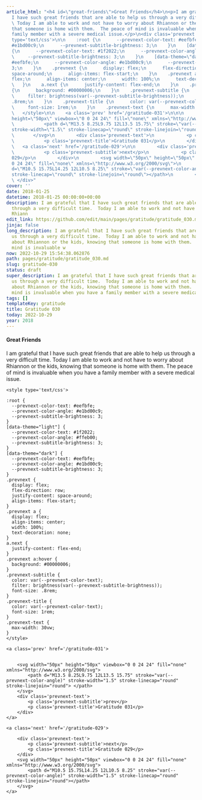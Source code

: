 ```yaml
---
article_html: "<h4 id=\"great-friends\">Great Friends</h4>\n<p>I am grateful that
  I have such great friends that are able to help us through a very difficult time.
  \ Today I am able to work and not have to worry about Rhiannon or the kids, knowing
  that someone is home with them.  The peace of mind is invaluable when you have a
  family member with a severe medical issue.</p>\n<div class='prevnext'>\n\n    <style
  type='text/css'>\n\n    :root {\n      --prevnext-color-text: #eefbfe;\n      --prevnext-color-angle:
  #e1bd00c9;\n      --prevnext-subtitle-brightness: 3;\n    }\n    [data-theme=\"light\"]
  {\n      --prevnext-color-text: #1f2022;\n      --prevnext-color-angle: #ffeb00;\n
  \     --prevnext-subtitle-brightness: 3;\n    }\n    [data-theme=\"dark\"] {\n      --prevnext-color-text:
  #eefbfe;\n      --prevnext-color-angle: #e1bd00c9;\n      --prevnext-subtitle-brightness:
  3;\n    }\n    .prevnext {\n      display: flex;\n      flex-direction: row;\n      justify-content:
  space-around;\n      align-items: flex-start;\n    }\n    .prevnext a {\n      display:
  flex;\n      align-items: center;\n      width: 100%;\n      text-decoration: none;\n
  \   }\n    a.next {\n      justify-content: flex-end;\n    }\n    .prevnext a:hover
  {\n      background: #00000006;\n    }\n    .prevnext-subtitle {\n      color: var(--prevnext-color-text);\n
  \     filter: brightness(var(--prevnext-subtitle-brightness));\n      font-size:
  .8rem;\n    }\n    .prevnext-title {\n      color: var(--prevnext-color-text);\n
  \     font-size: 1rem;\n    }\n    .prevnext-text {\n      max-width: 30vw;\n    }\n
  \   </style>\n\n    <a class='prev' href='/gratitude-031'>\n\n\n        <svg width=\"50px\"
  height=\"50px\" viewbox=\"0 0 24 24\" fill=\"none\" xmlns=\"http://www.w3.org/2000/svg\">\n
  \           <path d=\"M13.5 8.25L9.75 12L13.5 15.75\" stroke=\"var(--prevnext-color-angle)\"
  stroke-width=\"1.5\" stroke-linecap=\"round\" stroke-linejoin=\"round\"> </path>\n
  \       </svg>\n        <div class='prevnext-text'>\n            <p class='prevnext-subtitle'>prev</p>\n
  \           <p class='prevnext-title'>Gratitude 031</p>\n        </div>\n    </a>\n\n
  \   <a class='next' href='/gratitude-029'>\n\n        <div class='prevnext-text'>\n
  \           <p class='prevnext-subtitle'>next</p>\n            <p class='prevnext-title'>Gratitude
  029</p>\n        </div>\n        <svg width=\"50px\" height=\"50px\" viewbox=\"0
  0 24 24\" fill=\"none\" xmlns=\"http://www.w3.org/2000/svg\">\n            <path
  d=\"M10.5 15.75L14.25 12L10.5 8.25\" stroke=\"var(--prevnext-color-angle)\" stroke-width=\"1.5\"
  stroke-linecap=\"round\" stroke-linejoin=\"round\"></path>\n        </svg>\n    </a>\n
  \ </div>"
cover: ''
date: 2018-01-25
datetime: 2018-01-25 00:00:00+00:00
description: I am grateful that I have such great friends that are able to help us
  through a very difficult time.  Today I am able to work and not have to worry about
  Rhiann
edit_link: https://github.com/edit/main/pages/gratitude/gratitude_030.md
jinja: false
long_description: I am grateful that I have such great friends that are able to help
  us through a very difficult time.  Today I am able to work and not have to worry
  about Rhiannon or the kids, knowing that someone is home with them.  The peace of
  mind is invaluable w
now: 2022-10-29 15:54:38.062876
path: pages/gratitude/gratitude_030.md
slug: gratitude-030
status: draft
super_description: I am grateful that I have such great friends that are able to help
  us through a very difficult time.  Today I am able to work and not have to worry
  about Rhiannon or the kids, knowing that someone is home with them.  The peace of
  mind is invaluable when you have a family member with a severe medical issue.
tags: []
templateKey: gratitude
title: Gratitude 030
today: 2022-10-29
year: 2018
---
```


#### Great Friends

I am grateful that I have such great friends that are able to help us through a very difficult time.  Today I am able to work and not have to worry about Rhiannon or the kids, knowing that someone is home with them.  The peace of mind is invaluable when you have a family member with a severe medical issue.
<div class='prevnext'>

    <style type='text/css'>

    :root {
      --prevnext-color-text: #eefbfe;
      --prevnext-color-angle: #e1bd00c9;
      --prevnext-subtitle-brightness: 3;
    }
    [data-theme="light"] {
      --prevnext-color-text: #1f2022;
      --prevnext-color-angle: #ffeb00;
      --prevnext-subtitle-brightness: 3;
    }
    [data-theme="dark"] {
      --prevnext-color-text: #eefbfe;
      --prevnext-color-angle: #e1bd00c9;
      --prevnext-subtitle-brightness: 3;
    }
    .prevnext {
      display: flex;
      flex-direction: row;
      justify-content: space-around;
      align-items: flex-start;
    }
    .prevnext a {
      display: flex;
      align-items: center;
      width: 100%;
      text-decoration: none;
    }
    a.next {
      justify-content: flex-end;
    }
    .prevnext a:hover {
      background: #00000006;
    }
    .prevnext-subtitle {
      color: var(--prevnext-color-text);
      filter: brightness(var(--prevnext-subtitle-brightness));
      font-size: .8rem;
    }
    .prevnext-title {
      color: var(--prevnext-color-text);
      font-size: 1rem;
    }
    .prevnext-text {
      max-width: 30vw;
    }
    </style>
    
    <a class='prev' href='/gratitude-031'>
    

        <svg width="50px" height="50px" viewbox="0 0 24 24" fill="none" xmlns="http://www.w3.org/2000/svg">
            <path d="M13.5 8.25L9.75 12L13.5 15.75" stroke="var(--prevnext-color-angle)" stroke-width="1.5" stroke-linecap="round" stroke-linejoin="round"> </path>
        </svg>
        <div class='prevnext-text'>
            <p class='prevnext-subtitle'>prev</p>
            <p class='prevnext-title'>Gratitude 031</p>
        </div>
    </a>
    
    <a class='next' href='/gratitude-029'>
    
        <div class='prevnext-text'>
            <p class='prevnext-subtitle'>next</p>
            <p class='prevnext-title'>Gratitude 029</p>
        </div>
        <svg width="50px" height="50px" viewbox="0 0 24 24" fill="none" xmlns="http://www.w3.org/2000/svg">
            <path d="M10.5 15.75L14.25 12L10.5 8.25" stroke="var(--prevnext-color-angle)" stroke-width="1.5" stroke-linecap="round" stroke-linejoin="round"></path>
        </svg>
    </a>
  </div>